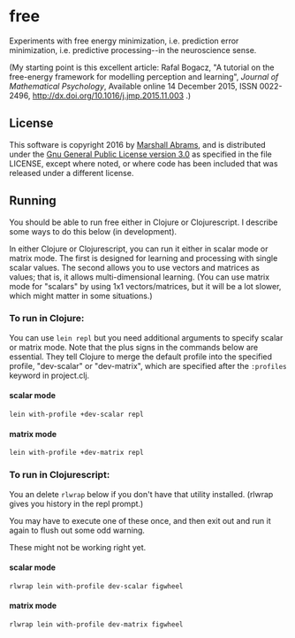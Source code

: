 # free

Experiments with free energy minimization, i.e. prediction error
minimization, i.e. predictive processing--in the neuroscience sense.

(My starting point is this excellent article:
Rafal Bogacz, "A tutorial on the free-energy framework for modelling
perception and learning", *Journal of Mathematical Psychology*,
Available online 14 December 2015, ISSN 0022-2496,
http://dx.doi.org/10.1016/j.jmp.2015.11.003 .)

## License

This software is copyright 2016 by [Marshall
Abrams](http://members.logical.net/~marshall/), and is distributed under
the [Gnu General Public License version
3.0](http://www.gnu.org/copyleft/gpl.html) as specified in the file
LICENSE, except where noted, or where code has been included that was
released under a different license.

## Running

You should be able to run free either in Clojure or Clojurescript.  I
describe some ways to do this below (in development).

In either Clojure or Clojurescript, you can run it either in scalar
mode or matrix mode.  The first is designed for learning and
processing with single scalar values.  The second allows you to use
vectors and matrices as values; that is, it allows multi-dimensional
learning.  (You can use matrix mode for "scalars" by using 1x1
vectors/matrices, but it will be a lot slower, which might matter in
some situations.)

### To run in Clojure:

You can use `lein repl` but you need additional arguments to specify
scalar or matrix mode.  Note that the plus signs in the commands below
are essential.  They tell Clojure to merge the default profile into
the specified profile, "dev-scalar" or "dev-matrix", which are
specified after the `:profiles` keyword in project.clj.

#### scalar mode

    lein with-profile +dev-scalar repl

#### matrix mode

    lein with-profile +dev-matrix repl


### To run in Clojurescript:

You an delete `rlwrap` below if you don't have that utility installed.
(rlwrap gives you history in the repl prompt.)

You may have to execute one of these once, and then exit out and run
it again to flush out some odd warning.

These might not be working right yet.

#### scalar mode

    rlwrap lein with-profile dev-scalar figwheel

#### matrix mode

    rlwrap lein with-profile dev-matrix figwheel

